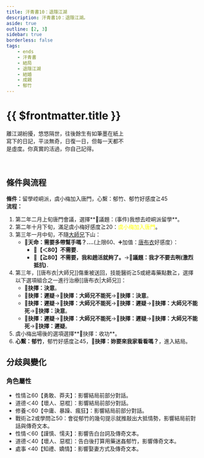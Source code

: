 ```yaml
---
title: 汗青書10：退隱江湖
description: 汗青書10：退隱江湖。
aside: true
outline: [2, 3]
sidebar: true
borderless: false
tags:
    - ends
    - 汗青書
    - 結局
    - 退隱江湖
    - 結婚
    - 成親
    - 郁竹
---
```


# {{ $frontmatter.title }}

<EndBackground no=10 title="退隱江湖">
離江湖紛擾，悠悠隔世，往後餘生有如筆墨在紙上<br>
寫下的日記，平淡無奇，日復一日，但每一天都不<br>
是虛度。你真實的活過，你自己記得。<br>
<br>
<br>
</EndBackground>

## 條件與流程

<b>條件：</b>留學崆峒派，<Girl3Icon>虞小梅</Girl3Icon>加入唐門，心繫：<Girl6Icon>郁竹</Girl6Icon>、<Girl6Icon>郁竹</Girl6Icon>好感度≧45<br>
<b>流程：</b><br>
1. 第二年二月上旬唐門會議，選擇**📜議題：(事件)我想去崆峒派留學**。
2. 第二年十月下旬，滿足<Girl3Icon>虞小梅</Girl3Icon>好感度≧20：<span style='color: Yellow;'>虞小梅加入唐門</span>。
4. 第三年一月中旬，不隨[大師兄](/people/characters/brother1)下山：
   + 🎲**天命：需要多帶幫手嗎？....**(上限60、➕加值：[唐布衣](/people/characters/brother1)好感度）：
     + **🧾【＜80】不需要**．
     + **🧾【≧80】不需要，我和趙活就夠了。**→**📖議題：我才不要去咧(激烈抵抗)**．
5. 第三年，[[唐布衣|大師兄]]傷重被送回，技能醫術≧5或總毒藥點數≧，選擇以下選項組合之一進行治療[[唐布衣|大師兄]]：
   + **📖抉擇：決意**。
   + **📖抉擇：遲疑**→**📖抉擇：大師兄不能死**→**📖抉擇：決意**。
   + **📖抉擇：遲疑**→**📖抉擇：大師兄不能死**→**📖抉擇：遲疑**→**📖抉擇：大師兄不能死**→**📖抉擇：決意**。
   + **📖抉擇：遲疑**→**📖抉擇：大師兄不能死**→**📖抉擇：遲疑**→**📖抉擇：大師兄不能死**→**📖抉擇：遲疑**。
6. <Girl3Icon>虞小梅</Girl3Icon>出場後的選項選擇**📖抉擇：收功**。
7. **心繫：<Girl6Icon>郁竹</Girl6Icon>**，<Girl6Icon>郁竹</Girl6Icon>好感度≧45，**📖抉擇：妳要來我家看看嗎？**，進入結局。

## 分歧與變化

### 角色屬性
+ 性情≧60【勇敢、莽夫】：影響結局前部分對話。
+ 道德＜40【壞人、惡棍］：影響結局前部分對話。
+ 修養＜60【中庸、暴躁、瘋狂】：影響結局前部分對話。
+ 戰術≧2或學問≧50：會從<Girl6Icon>郁竹</Girl6Icon>的幾句提示就推敲出大抵情勢，影響結局前對話與傳奇文本。
+ 性情＜60【謹慎、懦夫】：影響告白台詞及傳奇文本。
+ 道德＜40【壞人、惡棍］：告白後打算用藥迷姦<Girl6Icon>郁竹</Girl6Icon>，影響傳奇文本。
+ 處事 <40【知禮、嬌情】：影響娶妻方式及傳奇文本。
